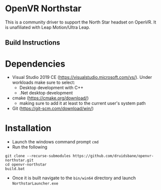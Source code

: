 # OpenVR Northstar

This is a community driver to support the North Star headset on OpenVR.  It is unafiliated with Leap Motion/Ultra Leap.

## Build Instructions

# Dependencies
- Visual Studio 2019 CE (https://visualstudio.microsoft.com/vs/). Under workloads make sure to select:
  - Desktop development with C++
  - .Net desktop development
- cmake (https://cmake.org/download/)
  - making sure to add it at least to the current user's system path
- Git (https://git-scm.com/download/win/)

# Installation
- Launch the windows command prompt `cmd`
- Run the following
```
git clone --recurse-submodules https://github.com/druidsbane/openvr-northstar.git
cd openvr-northstar
build.bat
```
- Once it is built navigate to the `bin/win64` directory and launch `NorthstarLauncher.exe`
